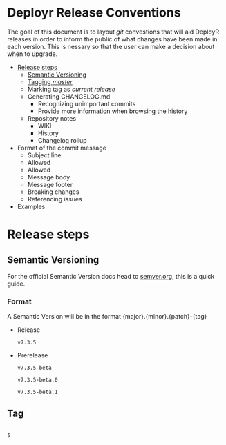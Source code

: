 Deployr Release Conventions
===========================

The goal of this document is to layout _git_ convestions that will aid DeployR releases in order to inform the public of what changes have been made in each version. This is nessary so that the user can make a decision about when to upgrade. 

- [Release steps](#user-content-release-steps)
  - [Semantic Versioning](#user-content-semantic-versioning)
  - [Tagging _master_](#user-content-tag)
  - Marking tag as _current release_
  - Generating CHANGELOG.md
    - Recognizing unimportant commits
    - Provide more information when browsing the history
  - Repository notes
    - WIKI
    - History
    - Changelog rollup
- Format of the commit message
  - Subject line
  - Allowed <type>
  - Allowed <scope>
  - Message body
  - Message footer
  - Breaking changes
  - Referencing issues
- Examples

# Release steps

## Semantic Versioning

For the official Semantic Version docs head to [semver.org](http://semver.org/), this is a quick guide.

### Format

A Semantic Version will be in the format {major}.{minor}.{patch}-{tag}

- Release
 
  `v7.3.5`

- Prerelease

  `v7.3.5-beta`

  `v7.3.5-beta.0`

  `v7.3.5-beta.1`


## Tag

```bash

$ 

```





